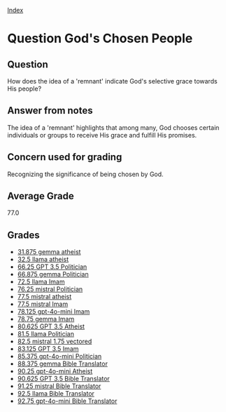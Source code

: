 
[Index](../../index.md)
# Question God's Chosen People
## Question
How does the idea of a 'remnant' indicate God's selective grace towards His people?

## Answer from notes
The idea of a 'remnant' highlights that among many, God chooses certain individuals or groups to receive His grace and fulfill His promises.

## Concern used for grading
Recognizing the significance of being chosen by God.

## Average Grade
77.0

## Grades
 * [31.875 gemma atheist](../answers/gemma_atheist/God_s_Chosen_People.md)
 * [32.5 llama atheist](../answers/llama_atheist/God_s_Chosen_People.md)
 * [66.25 GPT 3.5 Politician](../answers/GPT_3.5_Politician/God_s_Chosen_People.md)
 * [66.875 gemma Politician](../answers/gemma_Politician/God_s_Chosen_People.md)
 * [72.5 llama Imam](../answers/llama_Imam/God_s_Chosen_People.md)
 * [76.25 mistral Politician](../answers/mistral_Politician/God_s_Chosen_People.md)
 * [77.5 mistral atheist](../answers/mistral_atheist/God_s_Chosen_People.md)
 * [77.5 mistral Imam](../answers/mistral_Imam/God_s_Chosen_People.md)
 * [78.125 gpt-4o-mini Imam](../answers/gpt-4o-mini_Imam/God_s_Chosen_People.md)
 * [78.75 gemma Imam](../answers/gemma_Imam/God_s_Chosen_People.md)
 * [80.625 GPT 3.5 Atheist](../answers/GPT_3.5_Atheist/God_s_Chosen_People.md)
 * [81.5 llama Politician](../answers/llama_Politician/God_s_Chosen_People.md)
 * [82.5 mistral 1.75 vectored](../answers/mistral_1.75_vectored/God_s_Chosen_People.md)
 * [83.125 GPT 3.5 Imam](../answers/GPT_3.5_Imam/God_s_Chosen_People.md)
 * [85.375 gpt-4o-mini Politician](../answers/gpt-4o-mini_Politician/God_s_Chosen_People.md)
 * [88.375 gemma Bible Translator](../answers/gemma_Bible_Translator/God_s_Chosen_People.md)
 * [90.25 gpt-4o-mini Atheist](../answers/gpt-4o-mini_Atheist/God_s_Chosen_People.md)
 * [90.625 GPT 3.5 Bible Translator](../answers/GPT_3.5_Bible_Translator/God_s_Chosen_People.md)
 * [91.25 mistral Bible Translator](../answers/mistral_Bible_Translator/God_s_Chosen_People.md)
 * [92.5 llama Bible Translator](../answers/llama_Bible_Translator/God_s_Chosen_People.md)
 * [92.75 gpt-4o-mini Bible Translator](../answers/gpt-4o-mini_Bible_Translator/God_s_Chosen_People.md)
